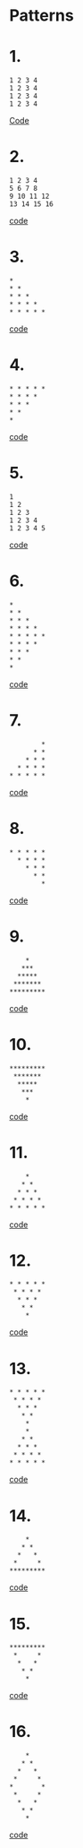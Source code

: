 # Patterns

# 1.
```
1 2 3 4
1 2 3 4
1 2 3 4
1 2 3 4
```
[Code](/Pattern1.cpp)

# 2.
```
1 2 3 4
5 6 7 8
9 10 11 12
13 14 15 16
```
[code](/Pattern2.cpp)

# 3.
```
*
* *
* * *
* * * *
* * * * *
```
[code](/Pattern3.cpp)

# 4.
```
* * * * * 
* * * *
* * *
* *
*
```
[code](/Pattern4.cpp)

# 5.
```
1 
1 2
1 2 3
1 2 3 4
1 2 3 4 5
```
[code](/Pattern5.cpp)

# 6.
```
* 
* *
* * *
* * * *
* * * * *
* * * *
* * *
* *
*
```
[code](/Pattern6.cpp)

# 7.
```
        * 
      * *
    * * * 
  * * * *
* * * * * 
```
[code](/Pattern7.exe)

# 8.
```
* * * * * 
  * * * * 
    * * * 
      * * 
        *
```
[code](/Pattern8.cpp)

# 9.
```
    *
   ***
  *****
 *******
*********
```
[code](/Pattern9.cpp)

# 10.
```
*********
 *******
  *****
   ***
    *
```
[code](/Pattern10.cpp)

# 11.
```
    *
   * *
  * * *
 * * * *
* * * * *
```
[code](/Pattern11.cpp)

# 12.
```
* * * * *
 * * * *
  * * *
   * *
    *
```
[code](/Pattern12.cpp)

# 13.
```
* * * * * 
 * * * *
  * * * 
   * *
    *
    *
   * *
  * * *
 * * * *
* * * * *
```
[code](/Pattern13.cpp)

# 14.
```
    *
   * *
  *   *
 *     *
*********
```
[code](/Pattern14.cpp)

# 15.
```
*********
 *     *
  *   *
   * *
    *
```
[code](/Pattern15.cpp)

# 16.
```
    *     
   * *    
  *   *   
 *     *  
*       * 
 *     *  
  *   *   
   * *    
    *
```
[code](/Pattern16.cpp)